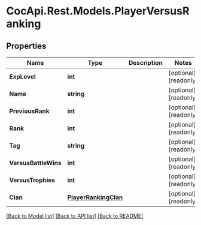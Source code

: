 ﻿# CocApi.Rest.Models.PlayerVersusRanking

## Properties

Name | Type | Description | Notes
------------ | ------------- | ------------- | -------------
**ExpLevel** | **int** |  | [optional] [readonly] 
**Name** | **string** |  | [optional] [readonly] 
**PreviousRank** | **int** |  | [optional] [readonly] 
**Rank** | **int** |  | [optional] [readonly] 
**Tag** | **string** |  | [optional] [readonly] 
**VersusBattleWins** | **int** |  | [optional] [readonly] 
**VersusTrophies** | **int** |  | [optional] [readonly] 
**Clan** | [**PlayerRankingClan**](PlayerRankingClan.md) |  | [optional] [readonly] 

[[Back to Model list]](../../README.md#documentation-for-models) [[Back to API list]](../../README.md#documentation-for-api-endpoints) [[Back to README]](../../README.md)

